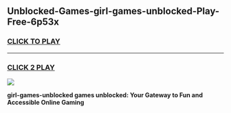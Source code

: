 
## Unblocked-Games-girl-games-unblocked-Play-Free-6p53x
<h3>
<a href="https://premium76.site?title=girl-games-unblocked&ref=10A">CLICK TO PLAY</a></h3>
<hr>

<h3>
<a href="https://premium76.site?title=girl-games-unblocked&ref=10A">CLICK 2 PLAY</a>
  
</h3>

<a href="https://premium76.site?title=girl-games-unblocked&ref=10A"><img src="https://clearcache.store/games.png"></a>


**girl-games-unblocked games unblocked: Your Gateway to Fun and Accessible Online Gaming**
